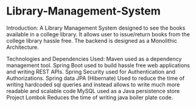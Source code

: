# Library-Management-System

Introduction:
A Library Management System designed to see the books available in a college library. It allows user to issue/return books from the college library hassle free. The backend is designed as a Monolithic Architecture.

Technologies and Dependencies Used:
Maven used as a dependency management tool.
Spring Boot used to build hassle free web applications and writing REST APIs.
Spring Security used for Authentication and Authorizations.
Spring data JPA (Hibernate) Used to reduce the time of writing hardcoded sql queries and instead allows to write much more readable and scalable code
MySQL used as a Java persistence store
Project Lombok Reduces the time of writing java boiler plate code.

